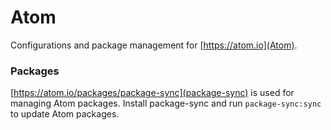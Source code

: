 # Atom

Configurations and package management for [https://atom.io](Atom).

### Packages

[https://atom.io/packages/package-sync](package-sync) is used for managing Atom packages. Install package-sync and run `package-sync:sync` to update Atom packages.
